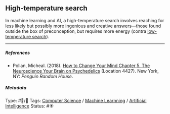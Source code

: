## High-temperature search

In machine learning and AI, a high-temperature search involves reaching for less likely but possibly more ingenious and creative answers—those found outside the box of preconception, but requires more energy (contra [low-temperature search](Low-temperature%20search.md)). 

---

##### References

* Pollan, Micheal. (2018). [How to Change Your Mind Chapter 5. The Neuroscience Your Brain on Psychedelics](How%20to%20Change%20Your%20Mind%20Chapter%205.%20The%20Neuroscience%20Your%20Brain%20on%20Psychedelics.md) (Location 4427). New York, NY: *Penguin Random House*. 

##### Metadata

Type: #🔵/🔵 
Tags: [Computer Science]() / [Machine Learnning]() / [Artificial Intelligence]()
Status: #☀️ 
